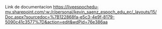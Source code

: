 Link de documentacion 
https://liveespochedu-my.sharepoint.com/:w:/r/personal/kevin_saenz_espoch_edu_ec/_layouts/15/Doc.aspx?sourcedoc=%7B122868fa-e5c3-4e9f-8179-5090c41c3577%7D&action=edit&wdPid=76e386aa 
